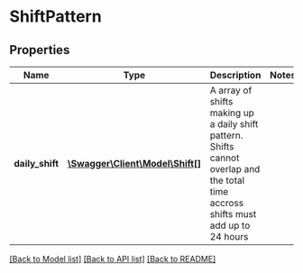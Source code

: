 # ShiftPattern

## Properties
Name | Type | Description | Notes
------------ | ------------- | ------------- | -------------
**daily_shift** | [**\Swagger\Client\Model\Shift[]**](Shift.md) | A array of shifts making up a daily shift pattern. Shifts cannot overlap and the total time accross shifts must add up to 24 hours | 

[[Back to Model list]](../README.md#documentation-for-models) [[Back to API list]](../README.md#documentation-for-api-endpoints) [[Back to README]](../README.md)


